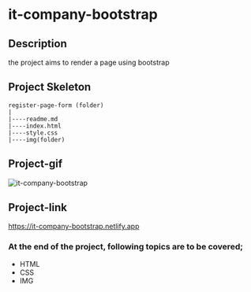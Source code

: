 # it-company-bootstrap
## Description
the project aims to render a page using bootstrap
## Project Skeleton
```
register-page-form (folder)
|
|----readme.md
|----index.html
|----style.css
|----img(folder)

```
## Project-gif

![it-company-bootstrap](https://user-images.githubusercontent.com/101462384/230403480-8ec28bc0-d6a7-451d-9b99-59b37a2649bb.gif)

## Project-link

https://it-company-bootstrap.netlify.app

### At the end of the project, following topics are to be covered;
- HTML
- CSS
- IMG
